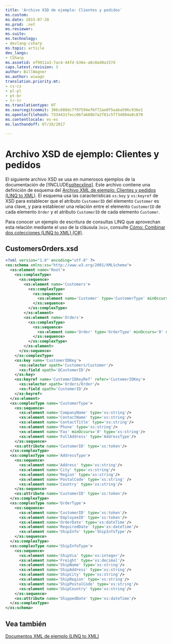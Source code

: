 ```yaml
---
title: 'Archivo XSD de ejemplo: Clientes y pedidos'
ms.custom: 
ms.date: 2015-07-20
ms.prod: .net
ms.reviewer: 
ms.suite: 
ms.technology:
- devlang-csharp
ms.topic: article
dev_langs:
- CSharp
ms.assetid: ef9911a3-7ac4-44fd-b36e-a0c0ad0a157d
caps.latest.revision: 3
author: BillWagner
ms.author: wiwagn
translation.priority.mt:
- cs-cz
- pl-pl
- pt-br
- tr-tr
ms.translationtype: HT
ms.sourcegitcommit: 306c608dc7f97594ef6f72ae0f5aaba596c936e1
ms.openlocfilehash: 7334431fecc06fa680b7a2f81c5ff34084a0c870
ms.contentlocale: es-es
ms.lasthandoff: 07/28/2017

---
```

# <a name="sample-xsd-file-customers-and-orders"></a>Archivo XSD de ejemplo: Clientes y pedidos
El siguiente archivo XSD se usa en numerosos ejemplos de la documentación de [!INCLUDE[sqltecxlinq](~/includes/sqltecxlinq-md.md)]. Este archivo contiene una definición de esquema del [Archivo XML de ejemplo: Clientes y pedidos (LINQ to XML)](../../../../csharp/programming-guide/concepts/linq/sample-xml-file-customers-and-orders-linq-to-xml-2.md). El esquema usa las características `xs:key` y `xs:keyref` de XSD para establecer que el atributo `CustomerID` del elemento `Customer` es una clave, y para establecer una relación entre el elemento `CustomerID` de cada elemento `Order` y el atributo `CustomerID` de cada elemento `Customer`.  
  
 Para conocer un ejemplo de escritura de consultas LINQ que aprovechan esta relación mediante el uso de la cláusula `Join`, consulte [Cómo: Combinar dos colecciones (LINQ to XML) (C#)](../../../../csharp/programming-guide/concepts/linq/how-to-join-two-collections-linq-to-xml.md).  
  
## <a name="customersordersxsd"></a>CustomersOrders.xsd  
  
```xml  
<?xml version="1.0" encoding="utf-8" ?>  
<xs:schema xmlns:xs="http://www.w3.org/2001/XMLSchema">  
  <xs:element name='Root'>  
    <xs:complexType>  
      <xs:sequence>  
        <xs:element name='Customers'>  
          <xs:complexType>  
            <xs:sequence>  
              <xs:element name='Customer' type='CustomerType' minOccurs='0' maxOccurs='unbounded' />  
            </xs:sequence>  
          </xs:complexType>  
        </xs:element>  
        <xs:element name='Orders'>  
          <xs:complexType>  
            <xs:sequence>  
              <xs:element name='Order' type='OrderType' minOccurs='0' maxOccurs='unbounded' />  
            </xs:sequence>  
          </xs:complexType>  
        </xs:element>  
      </xs:sequence>  
    </xs:complexType>  
    <xs:key name='CustomerIDKey'>  
      <xs:selector xpath='Customers/Customer'/>  
      <xs:field xpath='@CustomerID'/>  
    </xs:key>  
    <xs:keyref name='CustomerIDKeyRef' refer='CustomerIDKey'>  
      <xs:selector xpath='Orders/Order'/>  
      <xs:field xpath='CustomerID'/>  
    </xs:keyref>  
  </xs:element>  
  <xs:complexType name='CustomerType'>  
    <xs:sequence>  
      <xs:element name='CompanyName' type='xs:string'/>  
      <xs:element name='ContactName' type='xs:string'/>  
      <xs:element name='ContactTitle' type='xs:string'/>  
      <xs:element name='Phone' type='xs:string'/>  
      <xs:element name='Fax' minOccurs='0' type='xs:string'/>  
      <xs:element name='FullAddress' type='AddressType'/>  
    </xs:sequence>  
    <xs:attribute name='CustomerID' type='xs:token'/>  
  </xs:complexType>  
  <xs:complexType name='AddressType'>  
    <xs:sequence>  
      <xs:element name='Address' type='xs:string'/>  
      <xs:element name='City' type='xs:string'/>  
      <xs:element name='Region' type='xs:string'/>  
      <xs:element name='PostalCode' type='xs:string' />  
      <xs:element name='Country' type='xs:string'/>  
    </xs:sequence>  
    <xs:attribute name='CustomerID' type='xs:token'/>  
  </xs:complexType>  
  <xs:complexType name='OrderType'>  
    <xs:sequence>  
      <xs:element name='CustomerID' type='xs:token'/>  
      <xs:element name='EmployeeID' type='xs:token'/>  
      <xs:element name='OrderDate' type='xs:dateTime'/>  
      <xs:element name='RequiredDate' type='xs:dateTime'/>  
      <xs:element name='ShipInfo' type='ShipInfoType'/>  
    </xs:sequence>  
  </xs:complexType>  
  <xs:complexType name='ShipInfoType'>  
    <xs:sequence>  
      <xs:element name='ShipVia' type='xs:integer'/>  
      <xs:element name='Freight' type='xs:decimal'/>  
      <xs:element name='ShipName' type='xs:string'/>  
      <xs:element name='ShipAddress' type='xs:string'/>  
      <xs:element name='ShipCity' type='xs:string'/>  
      <xs:element name='ShipRegion' type='xs:string'/>  
      <xs:element name='ShipPostalCode' type='xs:string'/>  
      <xs:element name='ShipCountry' type='xs:string'/>  
    </xs:sequence>  
    <xs:attribute name='ShippedDate' type='xs:dateTime'/>  
  </xs:complexType>  
</xs:schema>  
```  
  
## <a name="see-also"></a>Vea también  
 [Documentos XML de ejemplo (LINQ to XML)](../../../../csharp/programming-guide/concepts/linq/sample-xml-documents-linq-to-xml.md)

